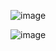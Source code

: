 ![image](https://user-images.githubusercontent.com/193318/111479181-ca349600-8741-11eb-8c3b-0a1551aed798.png)


![image](https://user-images.githubusercontent.com/193318/110863238-71907380-82d1-11eb-8729-1fdb45710070.png)
